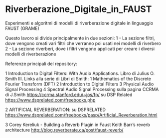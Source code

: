 # Riverberazione_Digitale_in_FAUST
Esperimenti e algoritmi di modelli di riverberazione digitale in linguaggio FAUST (GRAME)

Questo lavoro si divide principalmente in due sezioni:
1 - La sezione filtri, dove vengono creati vari filtri che verranno poi usati nei modelli di riverbero
2 - La sezione riverberi, dove i filtri vengono applicati per creare i diversi modelli di riverberazione


Referenze principali del repository:

1 
Introduction to Digital Filters: 
With Audio Applications.
Libro di Julius O. Smith III.
Links alla serie di Libri di Smith:
1 Mathematics of the Discrete Fourier Transform (DFT)
2 Introduction to Digital Filters
3 Physical Audio Signal Processing
4 Spectral Audio Signal Processing
sulla pagina CCRMA di J.Smith
https://ccrma.stanford.edu/~jos/fp/
su DSP Related
https://www.dsprelated.com/freebooks.php

2
ARTIFICIAL REVERBERATION: su DSPRELATED
https://www.dsprelated.com/freebooks/pasp/Artificial_Reverberation.html

3
Corey Kereliuk - Building a Reverb Plugin in Faust
Keith Barr’s reverb architecture
http://blog.reverberate.ca/post/faust-reverb/
